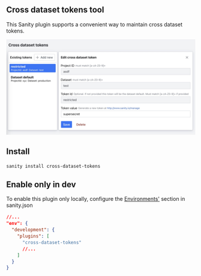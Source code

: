 ## Cross dataset tokens tool

This Sanity plugin supports a convenient way to maintain cross dataset tokens.

![Screenshot](./screenshot.jpg)
## Install

```
sanity install cross-dataset-tokens
```

## Enable only in dev

To enable this plugin only locally, configure the [Environments'](https://www.sanity.io/docs/sanity-json#933842c25dea) section in sanity.json   
```json
//...
"env": {
  "development": {
    "plugins": [
      "cross-dataset-tokens"
      //...
    ]
  }
}
```

